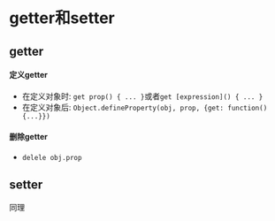 # getter和setter



## getter

#### 定义getter

- 在定义对象时: `get prop() { ... }`或者`get [expression]() { ... }`
- 在定义对象后: `Object.defineProperty(obj, prop, {get: function() {...}})`

#### 删除getter

- `delele obj.prop`



## setter

同理

